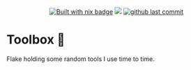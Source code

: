 <center>
  <a href="https://builtwithnix.org"><img src="https://builtwithnix.org/badge.svg" alt="Built with nix badge"></a>
  <a href="https://github.com/yoquec/toolbox/stargazers"><img src="https://img.shields.io/github/stars/yoquec/dotfiles?colora=363a4f&colorb=b7bdf8&style=for-the-badge"></a>
  <a href="https://github.com/yoquec/toolbox/commits/main"><img alt="github last commit" src="https://img.shields.io/github/last-commit/yoquec/dotfiles?color=98c379&style=for-the-badge"></a>
</center>

# Toolbox 🧰

Flake holding some random tools I use time to time.
